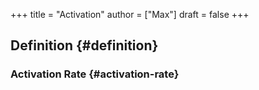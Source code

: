 +++
title = "Activation"
author = ["Max"]
draft = false
+++

## Definition {#definition}


### Activation Rate {#activation-rate}
